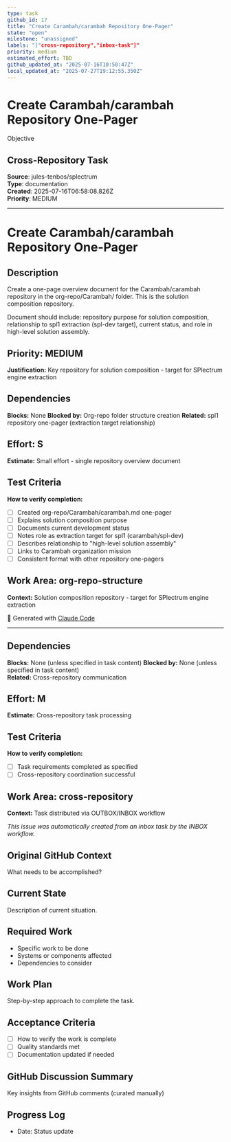 ```yaml
---
type: task
github_id: 17
title: "Create Carambah/carambah Repository One-Pager"
state: "open"
milestone: "unassigned"
labels: "["cross-repository","inbox-task"]"
priority: medium
estimated_effort: TBD
github_updated_at: "2025-07-16T10:50:47Z"
local_updated_at: "2025-07-27T19:12:55.350Z"
---
```


# Create Carambah/carambah Repository One-Pager

Objective
## Cross-Repository Task

**Source**: jules-tenbos/splectrum  
**Type**: documentation  
**Created**: 2025-07-16T06:58:08.826Z  
**Priority**: MEDIUM

---


# Create Carambah/carambah Repository One-Pager

## Description
Create a one-page overview document for the Carambah/carambah repository in the org-repo/Carambah/ folder. This is the solution composition repository.

Document should include: repository purpose for solution composition, relationship to spl1 extraction (spl-dev target), current status, and role in high-level solution assembly.

## Priority: MEDIUM
**Justification:** Key repository for solution composition - target for SPlectrum engine extraction

## Dependencies
**Blocks:** None
**Blocked by:** Org-repo folder structure creation
**Related:** spl1 repository one-pager (extraction target relationship)

## Effort: S
**Estimate:** Small effort - single repository overview document

## Test Criteria
**How to verify completion:**
- [ ] Created org-repo/Carambah/carambah.md one-pager
- [ ] Explains solution composition purpose
- [ ] Documents current development status
- [ ] Notes role as extraction target for spl1 (carambah/spl-dev)
- [ ] Describes relationship to "high-level solution assembly"
- [ ] Links to Carambah organization mission
- [ ] Consistent format with other repository one-pagers

## Work Area: org-repo-structure
**Context:** Solution composition repository - target for SPlectrum engine extraction

🤖 Generated with [Claude Code](https://claude.ai/code)

---

## Dependencies
**Blocks:** None (unless specified in task content)
**Blocked by:** None (unless specified in task content)  
**Related:** Cross-repository communication

## Effort: M
**Estimate:** Cross-repository task processing

## Test Criteria
**How to verify completion:**
- [ ] Task requirements completed as specified
- [ ] Cross-repository coordination successful

## Work Area: cross-repository
**Context:** Task distributed via OUTBOX/INBOX workflow

*This issue was automatically created from an inbox task by the INBOX workflow.*


## Original GitHub Context
What needs to be accomplished?

## Current State
Description of current situation.

## Required Work
- Specific work to be done
- Systems or components affected
- Dependencies to consider

## Work Plan
Step-by-step approach to complete the task.

## Acceptance Criteria
- [ ] How to verify the work is complete
- [ ] Quality standards met
- [ ] Documentation updated if needed

## GitHub Discussion Summary
Key insights from GitHub comments (curated manually)

## Progress Log
- Date: Status update